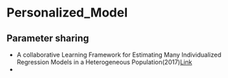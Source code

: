 # Personalized_Model

## Parameter sharing
- A collaborative Learning Framework for Estimating Many Individualized Regression Models in a Heterogeneous Population(2017)[Link](https://ieeexplore.ieee.org/stamp/stamp.jsp?tp=&arnumber=8169076)
- 
